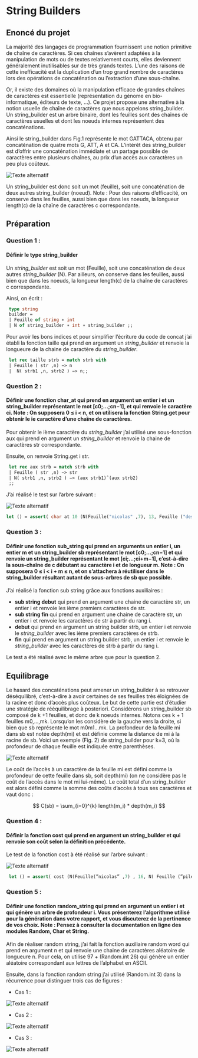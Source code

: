 # String Builders

## Enoncé du projet 

La majorité des langages de programmation fournissent une notion primitive de chaîne de caractères. Si ces chaînes s’avèrent adaptées à la manipulation de mots ou de textes relativement courts, elles deviennent généralement inutilisables sur de très grands textes. L’une des raisons de cette inefficacité est la duplication d’un trop grand nombre de caractères lors des opérations de concaténation ou l’extraction d’une sous-chaîne.

Or, il existe des domaines où la manipulation efficace de grandes chaînes de caractères est essentielle (représentation du génome en bio-informatique, éditeurs de texte, ...). Ce projet propose une alternative à la notion usuelle de chaîne de caractères que nous appelons string_builder. Un string_builder est un arbre binaire, dont les feuilles sont des chaînes de caractères usuelles et dont les noeuds internes représentent des concaténations.

Ainsi le string_builder dans Fig.1 représente le mot GATTACA, obtenu par concaténation de quatre mots G, ATT, A et CA. L’intérêt des string_builder est d’offrir une concaténation immédiate et un partage possible de caractères entre plusieurs chaînes, au prix d’un accès aux caractères un peu plus coûteux.

![Texte alternatif](images/string_builder_exemple.JPG)

Un string_builder est donc soit un mot (feuille), soit une concaténation de deux autres string_builder (noeud). Note : Pour des raisons d’efficacité, on conserve dans les feuilles, aussi bien que dans les noeuds, la longueur length(c) de la chaîne de caractères c correspondante.

## Préparation 

### Question 1 : 

#### Définir le type string_builder 

Un _string_builder_ est soit un mot (Feuille), soit une concaténation de deux autres _string_builder_ (N). Par ailleurs, on conserve dans les feuilles, aussi bien que dans les noeuds, la longueur length(c) de la chaîne de caractères c correspondante. 

Ainsi, on écrit :

```ocaml
 type string
 builder =
 | Feuille of string ∗ int
 | N of string_builder ∗ int ∗ string_builder ;;
```

Pour avoir les bons indices et pour simplifier l’écriture du code de concat j’ai établi la fonction taille qui prend en argument un _string_builder_ et renvoie la longueure de la chaine de caractère du _string_builder_.

```ocaml
 let rec taille strb = match strb with
 | Feuille ( str ,n) −> n
 |  N( strb1 ,n, strb2 ) −> n;;
```

### Question 2 :

#### Définir une fonction char_at qui prend en argument un entier i et un string_builder représentant le mot [c0;...;cn−1], et qui renvoie le caractère ci. **Note** : On supposera 0 ≤ i < n, et on utilisera la fonction String.get pour obtenir le ie caractère d’une chaîne de caractères.

Pour obtenir le ième caractère du _string_builder_ j’ai utilisé une sous-fonction aux qui prend en argument un _string_builder_ et renvoie la chaine de caractères str correspondante.

Ensuite, on renvoie String.get i str.

```ocaml
 let rec aux strb = match strb with
 | Feuille ( str ,n) −> str
 | N( strb1 ,n, strb2 ) −> (aux strb1)ˆ(aux strb2)
 ;;
```

J’ai réalisé le test sur l’arbre suivant :

![Texte alternatif](images/test.JPG)

```ocaml
let () = assert( char at 10 (N(Feuille("nicolas" ,7), 13, Feuille ("desan" ,5))) = 's'));;
```

### Question 3 :

#### Définir une fonction sub_string qui prend en arguments un entier i, un entier m et un string_builder sb représentant le mot [c0;...;cn−1] et qui renvoie un string_builder représentant le mot [ci;...;ci+m−1], c’est-à-dire la sous-chaîne de c débutant au caractère i et de longueur m. **Note** : On supposera 0 ≤ i < i + m ≤ n, et on s’attachera à réutiliser dans le string_builder résultant autant de sous-arbres de sb que possible.

 J’ai réalisé la fonction sub string grâce aux fonctions auxiliaires :

- **sub string debut** qui prend en argument une chaine de caractère str, un entier i et renvoie les ième premiers caractères de str.
- **sub string fin** qui prend en argument une chaine de caractère str, un entier i et renvoie les caractères de str à partir du rang i.
- **debut** qui prend en argument un string builder strb, un entier i et renvoie le _string_builder_ avec les ième premiers caractères de strb.
- **fin** qui prend en argument un string builder strb, un entier i et renvoie le _string_builder_ avec les caractères de strb à partir du rang i.

Le test a été réalisé avec le même arbre que pour la question 2.

## Equilibrage

Le hasard des concaténations peut amener un string_builder à se retrouver déséquilibré, c’est-à-dire à avoir certaines de ses feuilles très éloignées de la racine et donc d’accès plus coûteux. Le but de cette partie est d’étudier une stratégie de rééquilibrage à posteriori. Considérons un string_builder sb composé de k +1 feuilles, et donc de k noeuds internes. Notons ces k + 1 feuilles m0,...,mk. Lorsqu’on les considère de la gauche vers la droite, si bien que sb représente le mot m0m1...mk. La profondeur de la feuille mi dans sb est notée depth(mi) et est définie comme la distance de mi à la racine de sb. Voici un exemple (Fig. 2) de string_builder pour k=3, où la profondeur de chaque feuille est indiquée entre parenthèses.

![Texte alternatif](images/string_builder_exemple_2.JPG)

Le coût de l’accès à un caractère de la feuille mi est défini comme la profondeur de cette feuille dans sb, soit depth(mi) (on ne considère pas le coût de l’accès dans le mot mi lui-même). Le coût total d’un string_builder est alors défini comme la somme des coûts d’accès à tous ses caractères et vaut donc :


$$
C(sb) = \sum_{i=0}^{k} length(m_i) * depth(m_i)
$$

### Question 4 :

#### Définir la fonction cost qui prend en argument un string_builder et qui renvoie son coût selon la définition précédente.

Le test de la fonction cost à été réalisé sur l’arbre suivant :

![Texte alternatif](images/cost.JPG)

```ocaml
 let () = assert( cost (N(Feuille(”nicolas” ,7) , 16, N( Feuille (”pile” ,4) , 9, Feuille (”desan” ,5)))) = 25);;
```
### Question 5 :

#### Définir une fonction random_string qui prend en argument un entier i et qui génère un arbre de profondeur i. Vous présenterez l’algorithme utilisé pour la génération dans votre rapport, et vous discuterez de la pertinence de vos choix. Note : Pensez à consulter la documentation en ligne des modules Random, Char et String.

Afin de réaliser random string, j’ai fait la fonction auxiliaire random word qui prend en argument n et qui renvoie une chaine de caractères aléatoire de longueure n. Pour cela, on utilise 97 + (Random.int 26) qui génère un entier aléatoire correspondant aux lettres de l’alphabet en ASCII.

Ensuite, dans la fonction random string j’ai utilisé (Random.int 3) dans la récurrence pour distinguer trois cas de figures :

- Cas 1 :

![Texte alternatif](images/cas1.JPG)

- Cas 2 :

![Texte alternatif](images/cas2.JPG)

- Cas 3 :

![Texte alternatif](images/cas3.JPG)

